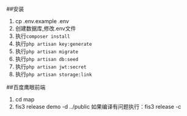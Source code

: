##安装
1. cp .env.example .env
2. 创建数据库,修改.env文件
3. 执行`composer install`
3. 执行`php artisan key:generate`
4. 执行`php artisan migrate`
5. 执行`php artisan db:seed`
6. 执行`php artisan jwt:secret`
7. 执行`php artisan storage:link`

##百度鹰眼前端
1. cd map
2. fis3 release demo -d ../public
如果编译有问题执行：fis3 release -c